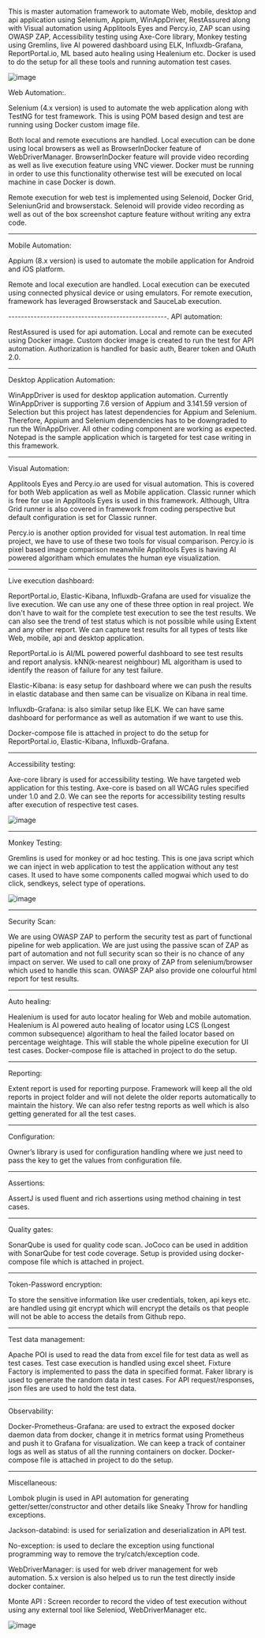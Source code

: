 This is master automation framework to automate Web, mobile, desktop and api application using Selenium, Appium, WinAppDriver, RestAssured along with Visual automation using Applitools Eyes and Percy.io, ZAP scan using OWASP ZAP, Accessibility testing using Axe-Core library, Monkey testing using Gremlins, live AI powered dashboard using ELK, Influxdb-Grafana, ReportPortal.io, ML based auto healing using Healenium etc. Docker is used to do the setup for all these tools and running automation test cases.

![image](https://github.com/Mandeepsheoran/MasterAutomationFramework-Web-Mobile-API-Desktop-App-Automation/assets/70449523/e7872836-6b27-4dc5-9b42-2ca1a9f0553e)


Web Automation:.

Selenium (4.x version) is used to automate the web application along with TestNG for test framework. This is using POM based design and test are running using Docker custom image file. 

Both local and remote executions are handled. Local execution can be done using local browsers as well as BrowserInDocker feature of WebDriverManager. BrowserInDocker feature will provide video recording as well as live execution feature using VNC viewer. Docker must be running in order to use this functionality otherwise test will be executed on local machine in case Docker is down.

Remote execution for web test is implemented using Selenoid, Docker Grid, SeleniunGrid and browserstack. Selenoid will provide video recording as well as out of the box screenshot capture feature without writing any extra code.

-------------------------------------------------
Mobile Automation:

Appium (8.x version) is used to automate the mobile application for Android and iOS platform.

Remote and local execution are handled. Local execution can be executed using connected physical device or using emulators. For remote execution, framework has leveraged Browserstack and SauceLab execution.

--------------------------------------------------.
API automation:

RestAssured is used for api automation. Local and remote can be executed using Docker image. Custom docker image is created to run the test for API automation. Authorization is handled for basic auth, Bearer token and OAuth 2.0.

----------------------------------------------------
Desktop Application Automation:

WinAppDriver is used for desktop application automation. Currently WinAppDriver is supporting 7.6 version of Appium and 3.141.59 version of Selection but this project has latest dependencies for Appium and Selenium. Therefore, Appium and Selenium dependencies has to be downgraded to run the WinAppDriver. All other coding component are working as expected. Notepad is the sample application which is targeted for test case writing in this framework.

----------------------------------------------------
Visual Automation:

Applitools Eyes and Percy.io are used for visual automation. This is covered for both Web application as well as Mobile application. Classic runner which is free for use in Applitools Eyes is used in this framework. Although, Ultra Grid runner is also covered in framework from coding perspective but default configuration is set for Classic runner.

Percy.io is another option provided for visual test automation. In real time project, we have to use of these two tools for visual comparison. Percy.io is pixel based image comparison meanwhile Applitools Eyes is having AI powered algoritham which emulates the human eye visualization.

--------------------------------------------------
Live execution dashboard:

ReportPortal.io, Elastic-Kibana, Influxdb-Grafana are used for visualize the live execution. We can use any one of these three option in real project. We don't have to wait for the complete test execution to see the test results. We can also see the trend of test status which is not possible while using Extent and any other report. We can capture test results for all types of tests like Web, mobile, api and desktop application.

ReportPortal.io is AI/ML powered powerful dashboard to see test results and report analysis. kNN(k-nearest neighbour) ML algoritham is used to identify the reason of  failure for any test failure.

Elastic-Kibana: is easy setup for dashboard where we can push the results in elastic database and then same can be visualize on Kibana in real time. 

Influxdb-Grafana: is also similar setup like ELK. We can have same dashboard for performance as well as automation if we want to use this.

Docker-compose file is attached in project to do the setup for ReportPortal.io, Elastic-Kibana, Influxdb-Grafana.

---------------------------------------------------
Accessibility testing:

Axe-core library is used for accessibility testing. We have targeted web application for this testing. Axe-core is based on all WCAG rules specified under 1.0 and 2.0. We can see the reports for accessibility testing results after execution of respective test cases.

![image](https://github.com/Mandeepsheoran/MasterAutomationFramework-Web-Mobile-API-Desktop-App-Automation/assets/70449523/12b4d160-efe4-449e-bc29-218a485e0a99)


--------------------------------------------------
Monkey Testing:

Gremlins is used for monkey or ad hoc testing. This is one java script which we can inject in web application to test the application without any test cases. It used to have some components called mogwai which used to do click, sendkeys, select type of operations.

![image](https://github.com/Mandeepsheoran/MasterAutomationFramework-Web-Mobile-API-Desktop-App-Automation/assets/70449523/b49cf3ef-bcc4-4dcd-a4b4-eed13df6ab51)


--------------------------------------------------
Security Scan:

We are using OWASP ZAP to perform the security test as part of functional pipeline for web application. We are just using the passive scan of ZAP as part of automation and not full security scan so their is no chance of any impact on server. We used to call one proxy of ZAP from selenium/browser which used to handle this scan. OWASP ZAP also provide one colourful html report for test results.

----------------------------------------------------
Auto healing:

Healenium is used for auto locator healing for Web and mobile automation. Healenium is AI powered auto healing of locator using LCS (Longest common subsequence) algoritham to heal the failed locator based on percentage weightage. This will stable the whole pipeline execution for UI test cases.
Docker-compose file is attached in project to do the setup.

----------------------------------------------------
Reporting:

Extent report is used for reporting purpose. Framework will keep all the old reports in project folder and will not delete the older reports automatically to maintain the history. We can also refer testng reports as well which is also getting generated for all the test cases.

----------------------------------------------------
Configuration:

Owner’s library is used for configuration handling where we just need to pass the key to get the values from configuration file.

----------------------------------------------------
Assertions:

AssertJ is used fluent and rich assertions using method chaining in test cases.

----------------------------------------------------
Quality gates:

SonarQube is used for quality code scan. JoCoco can be used in addition with SonarQube for test code coverage. Setup is provided using docker-compose file which is attached in project.

---------------------------------------------
Token-Password encryption:

To store the sensitive information like user credentials, token, api keys etc. are handled using git encrypt which will encrypt the details os that people will not be able to access the details from Github repo.

--------------------------------------------
Test data management:

Apache POI is used to read the data from excel file for test data as well as test cases. Test case execution is handled using excel sheet. Fixture Factory is implemented to pass the data in specified format. Faker library is used to generate the random data in test cases. For API request/responses, json files are used to hold the test data.

-------------------------------------------
Observability:

Docker-Prometheus-Grafana: are used to extract the exposed docker daemon data from docker, change it in metrics format using Prometheus and push it to Grafana for visualization. We can keep a track of container logs as well as status of all the running containers on docker.
Docker-compose file is attached in project to do the setup.

------------------------------------------
Miscellaneous:

Lombok plugin is used in API automation for generating getter/setter/constructor and other details like Sneaky Throw for handling exceptions.

Jackson-databind: is used for serialization and deserialization in API test.

No-exception: is used to declare the exception using functional programming way to remove the try/catch/exception code.

WebDriverManager: is used for web driver management for web automation. 5.x version is also helped us to run the test directly inside docker container.

Monte API : Screen recorder to record the video of test execution without using any external tool like Seleniod, WebDriverManager etc.

![image](https://github.com/Mandeepsheoran/MasterAutomationFramework-Web-Mobile-API-Desktop-App-Automation/assets/70449523/799bc757-e277-4cf0-8b3d-ef56152858ff)

